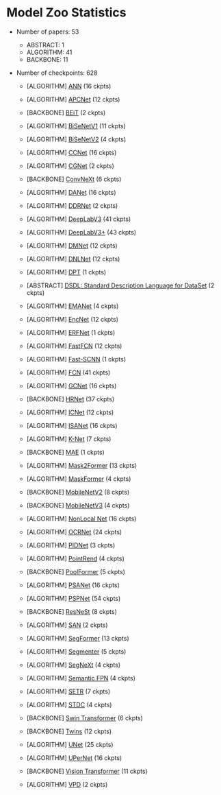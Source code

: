 # Model Zoo Statistics

- Number of papers: 53

  - ABSTRACT: 1
  - ALGORITHM: 41
  - BACKBONE: 11

- Number of checkpoints: 628

  - \[ALGORITHM\] [ANN](https://github.com/vbti-development/onedl-mmsegmentation/blob/master/configs/ann) (16 ckpts)

  - \[ALGORITHM\] [APCNet](https://github.com/vbti-development/onedl-mmsegmentation/blob/master/configs/apcnet) (12 ckpts)

  - \[BACKBONE\] [BEiT](https://github.com/vbti-development/onedl-mmsegmentation/blob/master/configs/beit) (2 ckpts)

  - \[ALGORITHM\] [BiSeNetV1](https://github.com/vbti-development/onedl-mmsegmentation/blob/master/configs/bisenetv1) (11 ckpts)

  - \[ALGORITHM\] [BiSeNetV2](https://github.com/vbti-development/onedl-mmsegmentation/blob/master/configs/bisenetv2) (4 ckpts)

  - \[ALGORITHM\] [CCNet](https://github.com/vbti-development/onedl-mmsegmentation/blob/master/configs/ccnet) (16 ckpts)

  - \[ALGORITHM\] [CGNet](https://github.com/vbti-development/onedl-mmsegmentation/blob/master/configs/cgnet) (2 ckpts)

  - \[BACKBONE\] [ConvNeXt](https://github.com/vbti-development/onedl-mmsegmentation/blob/master/configs/convnext) (6 ckpts)

  - \[ALGORITHM\] [DANet](https://github.com/vbti-development/onedl-mmsegmentation/blob/master/configs/danet) (16 ckpts)

  - \[ALGORITHM\] [DDRNet](https://github.com/vbti-development/onedl-mmsegmentation/blob/master/configs/ddrnet) (2 ckpts)

  - \[ALGORITHM\] [DeepLabV3](https://github.com/vbti-development/onedl-mmsegmentation/blob/master/configs/deeplabv3) (41 ckpts)

  - \[ALGORITHM\] [DeepLabV3+](https://github.com/vbti-development/onedl-mmsegmentation/blob/master/configs/deeplabv3plus) (43 ckpts)

  - \[ALGORITHM\] [DMNet](https://github.com/vbti-development/onedl-mmsegmentation/blob/master/configs/dmnet) (12 ckpts)

  - \[ALGORITHM\] [DNLNet](https://github.com/vbti-development/onedl-mmsegmentation/blob/master/configs/dnlnet) (12 ckpts)

  - \[ALGORITHM\] [DPT](https://github.com/vbti-development/onedl-mmsegmentation/blob/master/configs/dpt) (1 ckpts)

  - \[ABSTRACT\] [DSDL: Standard Description Language for DataSet](https://github.com/vbti-development/onedl-mmsegmentation/blob/master/configs/dsdl) (2 ckpts)

  - \[ALGORITHM\] [EMANet](https://github.com/vbti-development/onedl-mmsegmentation/blob/master/configs/emanet) (4 ckpts)

  - \[ALGORITHM\] [EncNet](https://github.com/vbti-development/onedl-mmsegmentation/blob/master/configs/encnet) (12 ckpts)

  - \[ALGORITHM\] [ERFNet](https://github.com/vbti-development/onedl-mmsegmentation/blob/master/configs/erfnet) (1 ckpts)

  - \[ALGORITHM\] [FastFCN](https://github.com/vbti-development/onedl-mmsegmentation/blob/master/configs/fastfcn) (12 ckpts)

  - \[ALGORITHM\] [Fast-SCNN](https://github.com/vbti-development/onedl-mmsegmentation/blob/master/configs/fastscnn) (1 ckpts)

  - \[ALGORITHM\] [FCN](https://github.com/vbti-development/onedl-mmsegmentation/blob/master/configs/fcn) (41 ckpts)

  - \[ALGORITHM\] [GCNet](https://github.com/vbti-development/onedl-mmsegmentation/blob/master/configs/gcnet) (16 ckpts)

  - \[BACKBONE\] [HRNet](https://github.com/vbti-development/onedl-mmsegmentation/blob/master/configs/hrnet) (37 ckpts)

  - \[ALGORITHM\] [ICNet](https://github.com/vbti-development/onedl-mmsegmentation/blob/master/configs/icnet) (12 ckpts)

  - \[ALGORITHM\] [ISANet](https://github.com/vbti-development/onedl-mmsegmentation/blob/master/configs/isanet) (16 ckpts)

  - \[ALGORITHM\] [K-Net](https://github.com/vbti-development/onedl-mmsegmentation/blob/master/configs/knet) (7 ckpts)

  - \[BACKBONE\] [MAE](https://github.com/vbti-development/onedl-mmsegmentation/blob/master/configs/mae) (1 ckpts)

  - \[ALGORITHM\] [Mask2Former](https://github.com/vbti-development/onedl-mmsegmentation/blob/master/configs/mask2former) (13 ckpts)

  - \[ALGORITHM\] [MaskFormer](https://github.com/vbti-development/onedl-mmsegmentation/blob/master/configs/maskformer) (4 ckpts)

  - \[BACKBONE\] [MobileNetV2](https://github.com/vbti-development/onedl-mmsegmentation/blob/master/configs/mobilenet_v2) (8 ckpts)

  - \[BACKBONE\] [MobileNetV3](https://github.com/vbti-development/onedl-mmsegmentation/blob/master/configs/mobilenet_v3) (4 ckpts)

  - \[ALGORITHM\] [NonLocal Net](https://github.com/vbti-development/onedl-mmsegmentation/blob/master/configs/nonlocal_net) (16 ckpts)

  - \[ALGORITHM\] [OCRNet](https://github.com/vbti-development/onedl-mmsegmentation/blob/master/configs/ocrnet) (24 ckpts)

  - \[ALGORITHM\] [PIDNet](https://github.com/vbti-development/onedl-mmsegmentation/blob/master/configs/pidnet) (3 ckpts)

  - \[ALGORITHM\] [PointRend](https://github.com/vbti-development/onedl-mmsegmentation/blob/master/configs/point_rend) (4 ckpts)

  - \[BACKBONE\] [PoolFormer](https://github.com/vbti-development/onedl-mmsegmentation/blob/master/configs/poolformer) (5 ckpts)

  - \[ALGORITHM\] [PSANet](https://github.com/vbti-development/onedl-mmsegmentation/blob/master/configs/psanet) (16 ckpts)

  - \[ALGORITHM\] [PSPNet](https://github.com/vbti-development/onedl-mmsegmentation/blob/master/configs/pspnet) (54 ckpts)

  - \[BACKBONE\] [ResNeSt](https://github.com/vbti-development/onedl-mmsegmentation/blob/master/configs/resnest) (8 ckpts)

  - \[ALGORITHM\] [SAN](https://github.com/vbti-development/onedl-mmsegmentation/blob/master/configs/san) (2 ckpts)

  - \[ALGORITHM\] [SegFormer](https://github.com/vbti-development/onedl-mmsegmentation/blob/master/configs/segformer) (13 ckpts)

  - \[ALGORITHM\] [Segmenter](https://github.com/vbti-development/onedl-mmsegmentation/blob/master/configs/segmenter) (5 ckpts)

  - \[ALGORITHM\] [SegNeXt](https://github.com/vbti-development/onedl-mmsegmentation/blob/master/configs/segnext) (4 ckpts)

  - \[ALGORITHM\] [Semantic FPN](https://github.com/vbti-development/onedl-mmsegmentation/blob/master/configs/sem_fpn) (4 ckpts)

  - \[ALGORITHM\] [SETR](https://github.com/vbti-development/onedl-mmsegmentation/blob/master/configs/setr) (7 ckpts)

  - \[ALGORITHM\] [STDC](https://github.com/vbti-development/onedl-mmsegmentation/blob/master/configs/stdc) (4 ckpts)

  - \[BACKBONE\] [Swin Transformer](https://github.com/vbti-development/onedl-mmsegmentation/blob/master/configs/swin) (6 ckpts)

  - \[BACKBONE\] [Twins](https://github.com/vbti-development/onedl-mmsegmentation/blob/master/configs/twins) (12 ckpts)

  - \[ALGORITHM\] [UNet](https://github.com/vbti-development/onedl-mmsegmentation/blob/master/configs/unet) (25 ckpts)

  - \[ALGORITHM\] [UPerNet](https://github.com/vbti-development/onedl-mmsegmentation/blob/master/configs/upernet) (16 ckpts)

  - \[BACKBONE\] [Vision Transformer](https://github.com/vbti-development/onedl-mmsegmentation/blob/master/configs/vit) (11 ckpts)

  - \[ALGORITHM\] [VPD](https://github.com/vbti-development/onedl-mmsegmentation/blob/master/configs/vpd) (2 ckpts)
